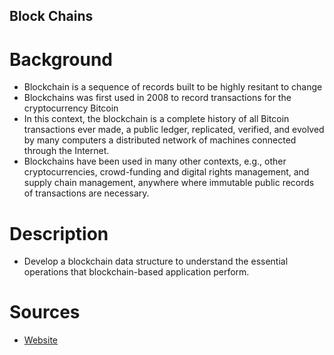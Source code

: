## Block Chains

# Background
- Blockchain is a sequence of records built to be highly resitant to change
- Blockchains was first used in 2008 to record transactions for the cryptocurrency Bitcoin
- In this context, the blockchain is a complete history of all Bitcoin transactions ever made, a public ledger, replicated, verified, and evolved by many computers a distributed network of machines connected through the Internet.
- Blockchains have been used in many other contexts, e.g., other cryptocurrencies, crowd-funding and digital rights management, and supply chain management, anywhere where immutable public records of transactions are necessary.

# Description
- Develop a blockchain data structure to understand the essential operations that blockchain-based application perform.

# Sources

* [Website](http://www.cs.grinnell.edu/~osera/courses/csc207/17sp/homeworks/block-chain.html)

